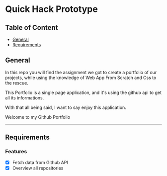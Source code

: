 # Quick Hack Prototype
## Table of Content
- [General]()
- [Requirements]()

## General
In this repo you will find the assignment we got to create a portfolio of our projects, while using the knowledge of Web App From Scratch and Css to the rescue.

This Portfolio is a single page application, and it's using the github api to get all its informations.

With that all being said, I want to say enjoy this application.

Welcome to my Github Portfolio

---

## Requirements

### Features
- [x] Fetch data from Github API
- [x] Overview all repositories
